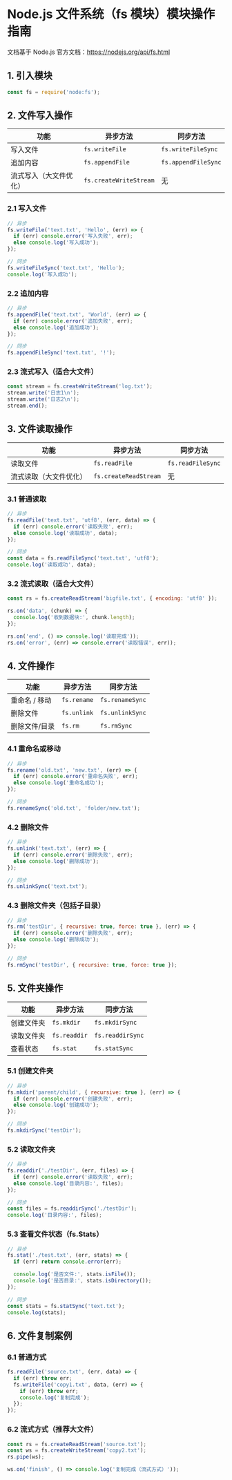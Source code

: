 # Node.js 文件系统（fs 模块）模块操作指南

文档基于 Node.js 官方文档：https://nodejs.org/api/fs.html

## 1. 引入模块

```javascript
const fs = require('node:fs');
```

## 2. 文件写入操作

| 功能                   | 异步方法               | 同步方法            |
| ---------------------- | ---------------------- | ------------------- |
| 写入文件               | `fs.writeFile`         | `fs.writeFileSync`  |
| 追加内容               | `fs.appendFile`        | `fs.appendFileSync` |
| 流式写入（大文件优化） | `fs.createWriteStream` | 无                  |

### 2.1 写入文件

```javascript
// 异步
fs.writeFile('text.txt', 'Hello', (err) => {
  if (err) console.error('写入失败', err);
  else console.log('写入成功');
});

// 同步
fs.writeFileSync('text.txt', 'Hello');
console.log('写入成功');
```

### 2.2 追加内容

```javascript
// 异步
fs.appendFile('text.txt', 'World', (err) => {
  if (err) console.error('追加失败', err);
  else console.log('追加成功');
});

// 同步
fs.appendFileSync('text.txt', '!');
```

### 2.3 流式写入（适合大文件）

```javascript
const stream = fs.createWriteStream('log.txt');
stream.write('日志1\n');
stream.write('日志2\n');
stream.end();
```

## 3. 文件读取操作

| 功能                   | 异步方法              | 同步方法          |
| ---------------------- | --------------------- | ----------------- |
| 读取文件               | `fs.readFile`         | `fs.readFileSync` |
| 流式读取（大文件优化） | `fs.createReadStream` | 无                |

### 3.1 普通读取

```javascript
// 异步
fs.readFile('text.txt', 'utf8', (err, data) => {
  if (err) console.error('读取失败', err);
  else console.log('读取成功', data);
});

// 同步
const data = fs.readFileSync('text.txt', 'utf8');
console.log('读取成功', data);
```

### 3.2 流式读取（适合大文件）

```javascript
const rs = fs.createReadStream('bigfile.txt', { encoding: 'utf8' });

rs.on('data', (chunk) => {
  console.log('收到数据块:', chunk.length);
});

rs.on('end', () => console.log('读取完成'));
rs.on('error', (err) => console.error('读取错误', err));
```

## 4. 文件操作

| 功能          | 异步方法    | 同步方法        |
| ------------- | ----------- | --------------- |
| 重命名 / 移动 | `fs.rename` | `fs.renameSync` |
| 删除文件      | `fs.unlink` | `fs.unlinkSync` |
| 删除文件/目录 | `fs.rm`     | `fs.rmSync`     |

### 4.1 重命名或移动

```javascript
// 异步
fs.rename('old.txt', 'new.txt', (err) => {
  if (err) console.error('重命名失败', err);
  else console.log('重命名成功');
});

// 同步
fs.renameSync('old.txt', 'folder/new.txt');
```

### 4.2 删除文件

```javascript
// 异步
fs.unlink('text.txt', (err) => {
  if (err) console.error('删除失败', err);
  else console.log('删除成功');
});

// 同步
fs.unlinkSync('text.txt');
```

### 4.3 删除文件夹（包括子目录）

```javascript
// 异步
fs.rm('testDir', { recursive: true, force: true }, (err) => {
  if (err) console.error('删除失败', err);
  else console.log('删除成功');
});

// 同步
fs.rmSync('testDir', { recursive: true, force: true });
```

## 5. 文件夹操作

| 功能       | 异步方法     | 同步方法         |
| ---------- | ------------ | ---------------- |
| 创建文件夹 | `fs.mkdir`   | `fs.mkdirSync`   |
| 读取文件夹 | `fs.readdir` | `fs.readdirSync` |
| 查看状态   | `fs.stat`    | `fs.statSync`    |

### 5.1 创建文件夹

```javascript
// 异步
fs.mkdir('parent/child', { recursive: true }, (err) => {
  if (err) console.error('创建失败', err);
  else console.log('创建成功');
});

// 同步
fs.mkdirSync('testDir');
```

### 5.2 读取文件夹

```javascript
// 异步
fs.readdir('./testDir', (err, files) => {
  if (err) console.error('读取失败', err);
  else console.log('目录内容:', files);
});

// 同步
const files = fs.readdirSync('./testDir');
console.log('目录内容:', files);
```

### 5.3 查看文件状态（fs.Stats）

```javascript
// 异步
fs.stat('./test.txt', (err, stats) => {
  if (err) return console.error(err);

  console.log('是否文件:', stats.isFile());
  console.log('是否目录:', stats.isDirectory());
});

// 同步
const stats = fs.statSync('text.txt');
console.log(stats);
```

## 6. 文件复制案例

### 6.1 普通方式

```javascript
fs.readFile('source.txt', (err, data) => {
  if (err) throw err;
  fs.writeFile('copy1.txt', data, (err) => {
    if (err) throw err;
    console.log('复制完成');
  });
});
```

### 6.2 流式方式（推荐大文件）

```javascript
const rs = fs.createReadStream('source.txt');
const ws = fs.createWriteStream('copy2.txt');
rs.pipe(ws);

ws.on('finish', () => console.log('复制完成（流式方式）'));
```
